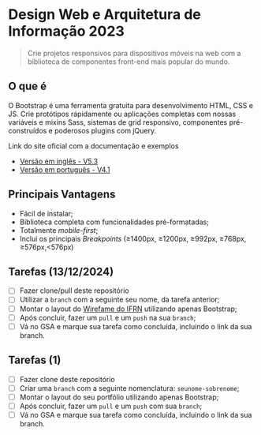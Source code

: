# Design Web e Arquitetura de Informação 2023

> Crie projetos responsivos para dispositivos móveis na web com a biblioteca de componentes front-end mais popular do mundo.


## O que é

O Bootstrap é uma ferramenta gratuita para desenvolvimento HTML, CSS e JS. Crie protótipos rápidamente ou aplicações completas com nossas variáveis e mixins Sass, sistemas de grid responsivo, componentes pré-construídos e poderosos plugins com jQuery.

Link do site oficial com a documentação e exemplos

- [Versão em inglês - V5.3](https://getbootstrap.com)
- [Versão em português - V4.1](https://getbootstrap.com.br)

## Principais Vantagens
- Fácil de instalar;
- Biblioteca completa com funcionalidades pré-formatadas;
- Totalmente *mobile-first*;
- Inclui os principais *Breakpoints* (≥1400px, ≥1200px, ≥992px, ≥768px, ≥576px,<576px)

## Tarefas (13/12/2024)
- [ ] Fazer clone/pull deste repositório
- [ ] Utilizar a ```branch``` com a seguinte seu nome, da tarefa anterior;
- [ ] Montar o layout do [Wirefame do IFRN](https://www.figma.com/file/eLpq1iq0WP7HMnVLNBNzEo/Wireframe-(IFRN)?type=design&node-id=1%3A2260&mode=design&t=1FtBLzJBJMAAEwx4-1) utilizando apenas Bootstrap;
- [ ] Após concluir, fazer um ```pull``` e um ```push``` na sua ```branch```;
- [ ] Vá no GSA e marque sua tarefa como concluída, incluindo o link da sua branch.

## Tarefas (1)
- [ ] Fazer clone deste repositório
- [ ] Criar uma ```branch``` com a seguinte nomenclatura: ```seunome-sobrenome```;
- [ ] Montar o layout do seu portfólio utilizando apenas Bootstrap;
- [ ] Após concluir, fazer um ```pull``` e um ```push``` com sua ```branch```;
- [ ] Vá no GSA e marque sua tarefa como concluída, incluindo o link da sua branch.
